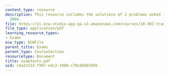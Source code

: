 ```yaml
---
content_type: resource
description: This resource includes the solutions of 2 problems asked in Exam 3, Fall
  2004.
file: https://ol-ocw-studio-app-qa.s3.amazonaws.com/courses/10-302-transport-processes-fall-2004/c4a2c533f997edc33460c79c68d87b95_exam3soln.pdf
file_type: application/pdf
learning_resource_types:
- Exams
ocw_type: OCWFile
parent_title: Exams
parent_type: CourseSection
resourcetype: Document
title: exam3soln.pdf
uid: c4a2c533-f997-edc3-3460-c79c68d87b95
---
```

